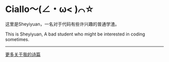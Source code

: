 # Ciallo～(∠・ω< )⌒☆
这里是Sheyiyuan，一名对于代码有些许兴趣的普通学渣。

This is Sheyiyuan, A bad student who might be interested in coding sometimes.

---

[更多关于我的诗篇](https://blog.sheyiyuan.cn)
<!---
Sheyiyuan/Sheyiyuan is a ✨ special ✨ repository because its `README.md` (this file) appears on your GitHub profile.
You can click the Preview link to take a look at your changes.
--->
